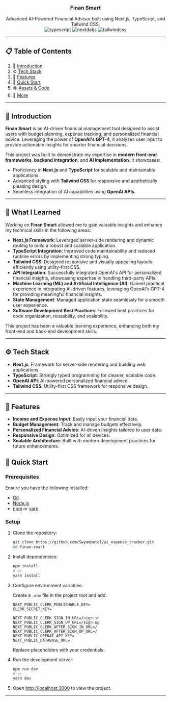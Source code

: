 <div align="center">
  <br />
 
  <br />
 
  <h3 align="center">Finan Smart</h3>
  <div align="center">
    Advanced AI-Powered Financial Advisor built using Next.js, TypeScript, and Tailwind CSS.
  </div>
   <div>
    <img src="https://img.shields.io/badge/-TypeScript-black?style=for-the-badge&logoColor=white&logo=typescript&color=3178C6" alt="typescript" />
    <img src="https://img.shields.io/badge/-Next_JS-black?style=for-the-badge&logoColor=white&logo=nextdotjs&color=000000" alt="nextdotjs" />
    <img src="https://img.shields.io/badge/-Tailwind_CSS-black?style=for-the-badge&logoColor=white&logo=tailwindcss&color=06B6D4" alt="tailwindcss" />
  </div>
</div>

---

## 📋 Table of Contents

1. 🤖 [Introduction](#introduction)
2. ⚙️ [Tech Stack](#tech-stack)
3. 🔋 [Features](#features)
4. 🤸 [Quick Start](#quick-start)
5. 🕸️ [Assets & Code](#assets-and-code)
6. 🚀 [More](#more)

---

## 🤖 Introduction

**Finan Smart** is an AI-driven financial management tool designed to assist users with budget planning, expense tracking, and personalized financial advice. Leveraging the power of **OpenAI's GPT-4**, it analyzes user input to provide actionable insights for smarter financial decisions.

This project was built to demonstrate my expertise in **modern front-end frameworks**, **backend integration**, and **AI implementation**. It showcases:

- Proficiency in **Next.js** and **TypeScript** for scalable and maintainable applications.
- Advanced styling with **Tailwind CSS** for responsive and aesthetically pleasing design.
- Seamless integration of AI capabilities using **OpenAI APIs**.

---
## 📘 What I Learned

Working on **Finan Smart** allowed me to gain valuable insights and enhance my technical skills in the following areas:

- **Next.js Framework**: Leveraged server-side rendering and dynamic routing to build a robust and scalable application.
- **TypeScript Integration**: Improved code maintainability and reduced runtime errors by implementing strong typing.
- **Tailwind CSS**: Designed responsive and visually appealing layouts efficiently using utility-first CSS.
- **API Integration**: Successfully integrated OpenAI's API for personalized financial insights, showcasing expertise in handling third-party APIs.
- **Machine Learning (ML) and Artificial Intelligence (AI)**: Gained practical experience in integrating AI-driven features, leveraging OpenAI's GPT-4 for providing meaningful financial insights.
- **State Management**: Managed application state seamlessly for a smooth user experience.
- **Software Development Best Practices**: Followed best practices for code organization, reusability, and scalability.

This project has been a valuable learning experience, enhancing both my front-end and back-end development skills.

---

## ⚙️ Tech Stack

- **Next.js**: Framework for server-side rendering and building web applications.
- **TypeScript**: Strongly typed programming for cleaner, scalable code.
- **OpenAI API**: AI-powered personalized financial advice.
- **Tailwind CSS**: Utility-first CSS framework for responsive design.

---

## 🔋 Features

- **Income and Expense Input**: Easily input your financial data.
- **Budget Management**: Track and manage budgets effectively.
- **Personalized Financial Advice**: AI-driven insights tailored to user data.
- **Responsive Design**: Optimized for all devices.
- **Scalable Architecture**: Built with modern development practices for future enhancements.

## 🤸 Quick Start

### Prerequisites

Ensure you have the following installed:

- [Git](https://git-scm.com/)
- [Node.js](https://nodejs.org/en)
- [npm](https://www.npmjs.com/) or [yarn](https://yarnpkg.com/)

### Setup

1. Clone the repository:

   ```bash
   git clone https://github.com/Swyampatel/ai_expense_tracker.git
   cd finan-smart
   ```

2. Install dependencies:

   ```bash
   npm install
   # or
   yarn install
   ```

3. Configure environment variables:

   Create a `.env` file in the project root and add:

   ```env
   NEXT_PUBLIC_CLERK_PUBLISHABLE_KEY=
   CLERK_SECRET_KEY=

   NEXT_PUBLIC_CLERK_SIGN_IN_URL=/sign-in
   NEXT_PUBLIC_CLERK_SIGN_UP_URL=/sign-up
   NEXT_PUBLIC_CLERK_AFTER_SIGN_IN_URL=/
   NEXT_PUBLIC_CLERK_AFTER_SIGN_UP_URL=/
   NEXT_PUBLIC_OPENAI_API_KEY=
   NEXT_PUBLIC_DATABASE_URL=
   ```

   Replace placeholders with your credentials.

4. Run the development server:

   ```bash
   npm run dev
   # or
   yarn dev
   ```

5. Open [http://localhost:3000](http://localhost:3000) to view the project.

---





